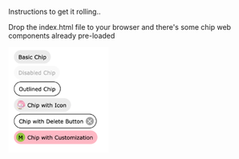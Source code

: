 Instructions to get it rolling..

Drop the index.html file to your browser and there's some chip web components already pre-loaded

<img src="./screenshot.png" width="200">